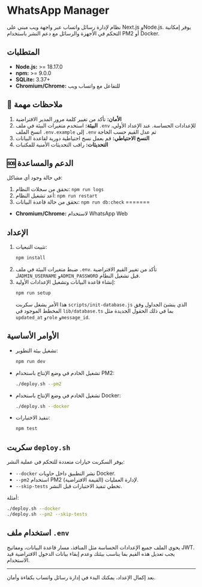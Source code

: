 # WhatsApp Manager

نظام لإدارة رسائل واتساب عبر واجهة ويب مبني على Next.js وNode.js. يوفر إمكانية التحكم في الأجهزة والرسائل مع دعم النشر باستخدام PM2 أو Docker.

## المتطلبات

- **Node.js:** >= 18.17.0
- **npm:** >= 9.0.0
- **SQLite:** 3.37+
- **Chromium/Chrome:** للتفاعل مع واتساب ويب

## 📝 ملاحظات مهمة

1. **الأمان:** تأكد من تغيير كلمة مرور المدير الافتراضية
2. **البيئة:** استخدم متغيرات البيئة في ملف `.env` للإعدادات الحساسة.
   عند الإعداد الأولي، انسخ الملف `.env.example` إلى `.env` ثم عدل القيم حسب الحاجة
3. **النسخ الاحتياطي:** قم بعمل نسخ احتياطية دورية لقاعدة البيانات
4. **التحديثات:** راقب التحديثات الأمنية للمكتبات

## 🆘 الدعم والمساعدة

في حالة وجود أي مشاكل:

1. تحقق من سجلات النظام: `npm run logs`
2. أعد تشغيل النظام: `npm run restart`
3. تحقق من حالة قاعدة البيانات: `npm run db:check`
=======
- **Chromium/Chrome:** لاستخدام WhatsApp Web

## الإعداد

1. تثبيت التبعيات:
   ```bash
   npm install
   ```
2. ضبط متغيرات البيئة في ملف `.env`. تأكد من تغيير القيم الافتراضية لـ`ADMIN_USERNAME` و`ADMIN_PASSWORD` قبل تشغيل النظام.
3. إنشاء قاعدة البيانات وتشغيل الإعدادات الأولية:
   ```bash
   npm run setup
   ```
   هذا الأمر يشغل سكربت `scripts/init-database.js` الذي ينشئ الجداول
   وفق المخطط الموجود في `lib/database.ts` بما في ذلك الحقول الجديدة
   مثل `updated_at` و`role` و`message_id`.

## الأوامر الأساسية

- تشغيل بيئة التطوير:
  ```bash
  npm run dev
  ```
- تشغيل الخادم في وضع الإنتاج باستخدام PM2:
  ```bash
  ./deploy.sh --pm2
  ```
- تشغيل الخادم في وضع الإنتاج باستخدام Docker:
  ```bash
  ./deploy.sh --docker
  ```
- تنفيذ الاختبارات:
  ```bash
  npm test
  ```

## سكربت `deploy.sh`

يوفر السكربت خيارات متعددة للتحكم في عملية النشر:

- `--docker` نشر التطبيق داخل حاويات Docker.
- `--pm2` استخدام PM2 لإدارة العمليات (القيمة الافتراضية).
- `--skip-tests` تخطي تنفيذ الاختبارات قبل النشر.

أمثلة:
```bash
./deploy.sh --docker
./deploy.sh --pm2 --skip-tests
```

## استخدام ملف `.env`

يحوي الملف جميع الإعدادات الحساسة مثل المنافذ، مسار قاعدة البيانات، ومفاتيح JWT. يجب تعديل هذه القيم بما يناسب بيئتك وعدم إبقاء بيانات الدخول الافتراضية قيد الاستخدام.

---

بعد إكمال الإعداد، يمكنك البدء في إدارة رسائل واتساب بكفاءة وأمان.
